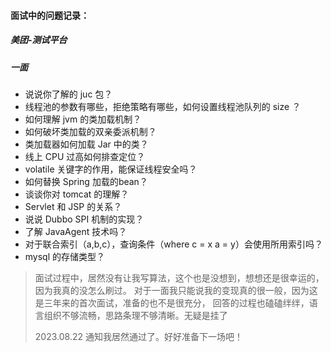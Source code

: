 #### 面试中的问题记录：

##### 美团-测试平台
##### 一面
+ 说说你了解的 juc 包？
+ 线程池的参数有哪些，拒绝策略有哪些，如何设置线程池队列的 size ？
+ 如何理解 jvm 的类加载机制？
+ 如何破坏类加载的双亲委派机制？
+ 类加载器如何加载 Jar 中的类？
+ 线上 CPU 过高如何排查定位？
+ volatile 关键字的作用，能保证线程安全吗？
+ 如何替换 Spring 加载的bean？
+ 谈谈你对 tomcat 的理解？
+ Servlet 和 JSP 的关系？
+ 说说 Dubbo SPI 机制的实现？
+ 了解 JavaAgent 技术吗？
+ 对于联合索引（a,b,c），查询条件（where c = x a = y）会使用所用索引吗？
+ mysql 的存储类型？

> 面试过程中，居然没有让我写算法，这个也是没想到，想想还是很幸运的，因为我真的没怎么刷过。
> 对于一面我只能说我的变现真的很一般，因为这是三年来的首次面试，准备的也不是很充分，
> 回答的过程也磕磕绊绊，语言组织不够流畅，思路条理不够清晰。无疑是挂了
> 
> 2023.08.22 通知我居然通过了。好好准备下一场吧！